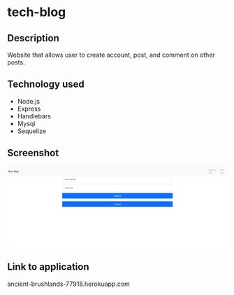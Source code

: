 # tech-blog

## Description
Website that allows user to create account, post, and comment on other posts.

## Technology used
- Node.js
- Express
- Handlebars
- Mysql
- Sequelize

## Screenshot
![](/public/images/tech-blog.png?raw=true)

## Link to application
ancient-brushlands-77918.herokuapp.com
